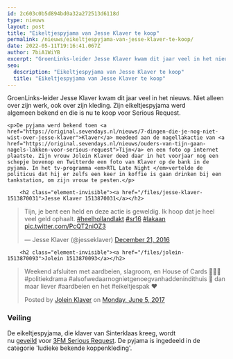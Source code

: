 ```yaml
---
id: 2c603c0b5d894bd0a32a272513d6118d
type: nieuws
layout: post
title: "Eikeltjespyjama van Jesse Klaver te koop"
permalink: /nieuws/eikeltjespyjama-van-jesse-klaver-te-koop/
date: 2022-05-11T19:16:41.067Z
author: 7biA1WiYB
excerpt: "GroenLinks-leider Jesse Klaver kwam dit jaar veel in het nieuws. Niet alleen over zijn werk, ook over zijn kleding. Zijn eikeltjespyjama werd algemeen bekend en die is nu te koop voor Serious Request.  "
seo:
  description: "Eikeltjespyjama van Jesse Klaver te koop"
  title: "Eikeltjespyjama van Jesse Klaver te koop"
---
```

GroenLinks-leider Jesse Klaver kwam dit jaar veel in het nieuws. Niet alleen over zijn werk, ook over zijn kleding. Zijn eikeltjespyjama werd algemeen bekend en die is nu te koop voor Serious Request.  

    <p>De pyjama werd bekend toen <a href="https://original.sevendays.nl/nieuws/7-dingen-die-je-nog-niet-wist-over-jesse-klaver">Klaver</a> meedeed aan de nagellakactie van <a href="https://original.sevendays.nl/nieuws/ouders-van-tijn-gaan-nagels-lakken-voor-serious-request">Tijn</a> en een foto op internet plaatste. Zijn vrouw Jolein Klaver deed daar in het voorjaar nog een schepje bovenop en Twitterde een foto van Klaver op de bank in de pyjama. In het tv-programma <em>RTL Late Night </em>vertelde de politicus dat hij er zelfs een keer in koffie is gaan drinken bij een tankstation, om zijn vrouw te pesten.</p>
<p><div class="media media-element-container media-default"><div id="file-420500" class="file file-document file-text-oembed">

        <h2 class="element-invisible"><a href="/files/jesse-klaver-1513870031">Jesse Klaver 1513870031</a></h2>
    
  
  <div class="content">
    
<blockquote class="twitter-tweet" data-width="550"><p lang="nl" dir="ltr">Tijn, je bent een held en deze actie is geweldig. Ik hoop dat je heel veel geld ophaalt. <a href="https://twitter.com/hashtag/heelhollandlakt?src=hash&amp;ref_src=twsrc%5Etfw">#heelhollandlakt</a> <a href="https://twitter.com/hashtag/sr16?src=hash&amp;ref_src=twsrc%5Etfw">#sr16</a> <a href="https://twitter.com/hashtag/lakaan?src=hash&amp;ref_src=twsrc%5Etfw">#lakaan</a> <a href="https://t.co/PcQT2niOZ3">pic.twitter.com/PcQT2niOZ3</a></p>&mdash; Jesse Klaver (@jesseklaver) <a href="https://twitter.com/jesseklaver/status/811668510229274628?ref_src=twsrc%5Etfw">December 21, 2016</a></blockquote>
<script async="" src="https://platform.twitter.com/widgets.js" charset="utf-8"></script>
  </div>

  
</div>
</div>
<p><div class="media media-element-container media-default"><div id="file-420501" class="file file-document file-text-oembed">

        <h2 class="element-invisible"><a href="/files/jolein-1513870093">Jolein 1513870093</a></h2>
    
  
  <div class="content">
    
<div id="fb-root"></div>
<script async="1" defer="1" crossorigin="anonymous" src="https://connect.facebook.net/en_US/sdk.js#xfbml=1&amp;version=v6.0"></script><div class="fb-post" data-href="https://www.facebook.com/photo.php?fbid=10154696907777219&amp;set=a.10154487146002219.1073741827.587772218&amp;type=3&amp;theater" data-width="640"><blockquote cite="https://www.facebook.com/photo.php?fbid=10154696907777219&amp;set=a.10154487146002219&amp;type=3" class="fb-xfbml-parse-ignore"><p>Weekend afsluiten met aardbeien, slagroom, en House of Cards 🍓🍓🍓 #politiekdrama #alsofwedaarnognietgenoegvanhaddenindithuis 🙈 dan maar liever #aardbeien en het #eikeltjespak ❤️</p>Posted by <a href="#" role="button">Jolein Klaver</a> on&nbsp;<a href="https://www.facebook.com/photo.php?fbid=10154696907777219&amp;set=a.10154487146002219&amp;type=3">Monday, June 5, 2017</a></blockquote></div>  </div>

  
</div>
</div>
<h3>Veiling</h3>
<p>De eikeltjespyjama, die klaver van Sinterklaas kreeg, wordt nu <a href="https://veiling.3fm.nl/de-eikeltjes-pyjama-van-jesse-klaver" target="_blank">geveild</a> voor <a href="https://original.sevendays.nl/nieuws-entertainment/7-vragen-aan-glazen-huis-dj-sander-hoogendoorn">3FM Serious Request</a>. De pyjama is ingedeeld in de categorie 'ludieke bekende koppenkleding'. </p>  

